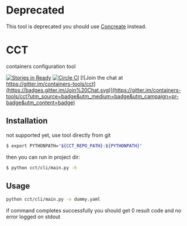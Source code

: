 # Deprecated
This tool is deprecated you should use [Concreate](https://github.com/jboss-container-images/concreate) instead.
# CCT
containers configuration tool

[![Stories in Ready](https://badge.waffle.io/containers-tools/cct.png?label=ready&title=Ready)](https://waffle.io/containers-tools/cct)
[![Circle CI](https://circleci.com/gh/containers-tools/cct.svg?style=svg)](https://circleci.com/gh/containers-tools/cct)
[![Join the chat at https://gitter.im/containers-tools/cct](https://badges.gitter.im/Join%20Chat.svg)](https://gitter.im/containers-tools/cct?utm_source=badge&utm_medium=badge&utm_campaign=pr-badge&utm_content=badge)

## Installation

not supported yet, use tool directly from git

```bash
$ export PYTHONPATH="${CCT_REPO_PATH}:${PYTHONPATH}"
```
then you can run in project dir:
```bash
$ python cct/cli/main.py -h
```

## Usage

``` bash
python cct/cli/main.py -v dummy.yaml
```

if command completes successfully you should get 0 result code and no error logged on stdout
